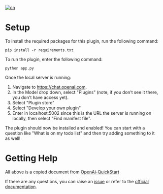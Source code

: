 [![cn](https://img.shields.io/badge/lang-cn-red.svg)](https://github.com/kulee-ai/ai-sample/blob/master/openai/plugin/usage.cn.md)

# Setup

To install the required packages for this plugin, run the following command:

```
pip install -r requirements.txt
```
To run the plugin, enter the following command:

```
python app.py
```
Once the local server is running:

1. Navigate to https://chat.openai.com.
2. In the Model drop down, select "Plugins" (note, if you don't see it there, you don't have access yet).
3. Select "Plugin store"
4. Select "Develop your own plugin"
5. Enter in localhost:5002 since this is the URL the server is running on locally, then select "Find manifest file".

The plugin should now be installed and enabled! You can start with a question like "What is on my todo list" and then try adding something to it as well!

# Getting Help

All above is a copied document from [OpenAi-QuickStart](https://github.com/openai/plugins-quickstart)

If there are any questions, you can raise an [issue](https://github.com/kulee-ai/ai-sample/issues) or refer to the [official documentation](https://platform.openai.com/docs/plugins/introduction).
